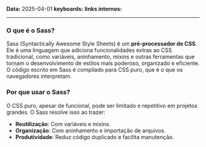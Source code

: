 
**Data:** 2025-04-01
**keyboards:** 
**links internos:** 
___

### O que é o Sass?

Sass (Syntactically Awesome Style Sheets) é um **pré-processador de CSS**. Ele é uma linguagem que adiciona funcionalidades extras ao CSS tradicional, como variáveis, aninhamento, mixins e outras ferramentas que tornam o desenvolvimento de estilos mais poderoso, organizado e eficiente. O código escrito em Sass é compilado para CSS puro, que é o que os navegadores interpretam.

### Por que usar o Sass?

O CSS puro, apesar de funcional, pode ser limitado e repetitivo em projetos grandes. O Sass resolve isso ao trazer:

- **Reutilização**: Com variáveis e mixins.
- **Organização**: Com aninhamento e importação de arquivos.
- **Produtividade**: Reduz código duplicado e facilita manutenção.